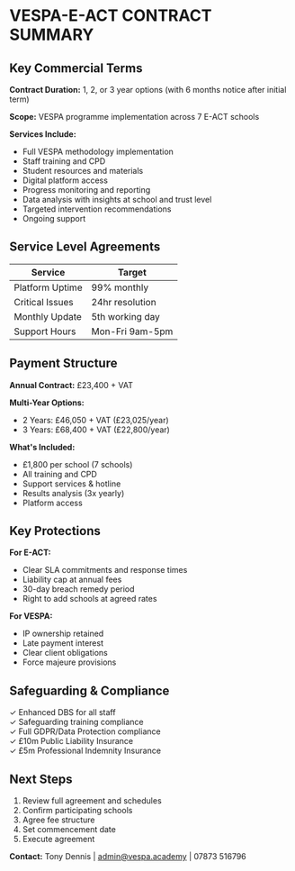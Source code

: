 # VESPA-E-ACT CONTRACT SUMMARY

## Key Commercial Terms

**Contract Duration:** 1, 2, or 3 year options (with 6 months notice after initial term)

**Scope:** VESPA programme implementation across 7 E-ACT schools

**Services Include:**
- Full VESPA methodology implementation
- Staff training and CPD
- Student resources and materials
- Digital platform access
- Progress monitoring and reporting
- Data analysis with insights at school and trust level
- Targeted intervention recommendations
- Ongoing support

## Service Level Agreements

| Service | Target |
|---------|---------|
| Platform Uptime | 99% monthly |
| Critical Issues | 24hr resolution |
| Monthly Update | 5th working day |
| Support Hours | Mon-Fri 9am-5pm |

## Payment Structure

**Annual Contract:** £23,400 + VAT

**Multi-Year Options:**
- 2 Years: £46,050 + VAT (£23,025/year)
- 3 Years: £68,400 + VAT (£22,800/year)

**What's Included:**
- £1,800 per school (7 schools)
- All training and CPD
- Support services & hotline
- Results analysis (3x yearly)
- Platform access

## Key Protections

**For E-ACT:**
- Clear SLA commitments and response times
- Liability cap at annual fees
- 30-day breach remedy period
- Right to add schools at agreed rates

**For VESPA:**
- IP ownership retained
- Late payment interest
- Clear client obligations
- Force majeure provisions

## Safeguarding & Compliance

✓ Enhanced DBS for all staff  
✓ Safeguarding training compliance  
✓ Full GDPR/Data Protection compliance  
✓ £10m Public Liability Insurance  
✓ £5m Professional Indemnity Insurance

## Next Steps

1. Review full agreement and schedules
2. Confirm participating schools
3. Agree fee structure
4. Set commencement date
5. Execute agreement

**Contact:** Tony Dennis | admin@vespa.academy | 07873 516796 